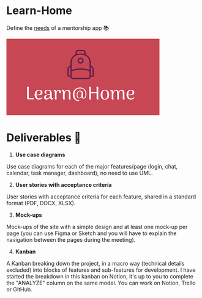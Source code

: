 # Learn-Home

Define the [needs](./Tools/Notes+-+Réunion+Learn@Home.pdf) of a mentorship app 📚

![Logo](./Tools/15975912807474_Screen%20Shot%202020-08-16%20at%2017.19.38.png "openclassrooms, P10")

# Deliverables 🚚

1. **Use case diagrams**

Use case diagrams for each of the major features/page (login, chat, calendar, task manager, dashboard), no need to use UML.

2. **User stories with acceptance criteria**

User stories with acceptance criteria for each feature, shared in a standard format (PDF, DOCX, XLSX).

3. **Mock-ups**

Mock-ups of the site with a simple design and at least one mock-up per page (you can use Figma or Sketch and you will have to explain the navigation between the pages during the meeting).

4. **Kanban**

A Kanban breaking down the project, in a macro way (technical details excluded) into blocks of features and sub-features for development. I have started the breakdown in this kanban on Notion, it's up to you to complete the "ANALYZE" column on the same model. You can work on Notion, Trello or GitHub.
